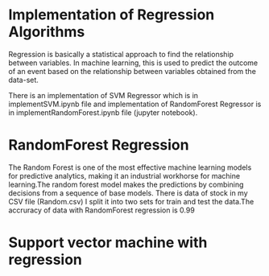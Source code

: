 

# Implementation of Regression Algorithms 

Regression is basically a statistical approach to find the relationship between variables. In machine learning, this is used to predict the outcome of an event based on the relationship between variables obtained from the data-set.

There is an implementation of SVM Regressor which is in implementSVM.ipynb file and implementation of RandomForest Regressor is in implementRandomForest.ipynb file (jupyter notebook).

# RandomForest Regression

The Random Forest is one of the most effective machine learning models for predictive analytics, making it an industrial workhorse for machine learning.The random forest model makes the predictions by combining decisions from a sequence of base models.
There is data of stock in my CSV file (Random.csv) I split it into two sets for train and test the data.The accruracy of data with RandomForest regression is 0.99

# Support vector machine with regression


